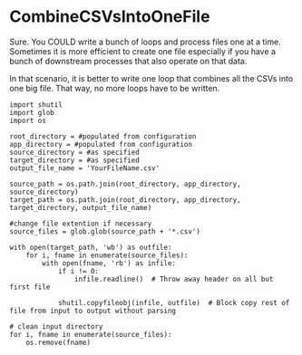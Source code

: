 # CombineCSVsIntoOneFile

Sure. You COULD write a bunch of loops and process files one at a time. Sometimes it is more efficient to create one file especially if you have a bunch of downstream processes that also operate on that data.

In that scenario, it is better to write one loop that combines all the CSVs into one big file. That way, no more loops have to be written.

```text
import shutil
import glob
import os

root_directory = #populated from configuration
app_directory = #populated from configuration
source_directory = #as specified
target_directory = #as specified
output_file_name = 'YourFileName.csv'

source_path = os.path.join(root_directory, app_directory, source_directory)
target_path = os.path.join(root_directory, app_directory, target_directory, output_file_name)

#change file extention if necessary
source_files = glob.glob(source_path + '*.csv')

with open(target_path, 'wb') as outfile:
    for i, fname in enumerate(source_files):
        with open(fname, 'rb') as infile:
            if i != 0:
                infile.readline()  # Throw away header on all but first file

            shutil.copyfileobj(infile, outfile)  # Block copy rest of file from input to output without parsing

# clean input directory
for i, fname in enumerate(source_files):
    os.remove(fname)
```

